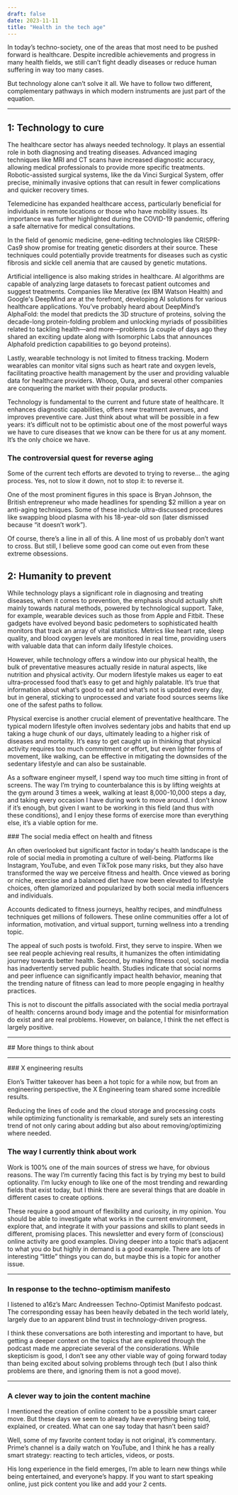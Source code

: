 ```yaml
---
draft: false
date: 2023-11-11
title: "Health in the tech age"
---
```


In today’s techno-society, one of the areas that most need to be pushed forward is healthcare. Despite incredible achievements and progress in many health fields, we still can’t fight deadly diseases or reduce human suffering in way too many cases.

But technology alone can’t solve it all. We have to follow two different, complementary pathways in which modern instruments are just part of the equation.

---

## 1: Technology to cure

The healthcare sector has always needed technology. It plays an essential role in both diagnosing and treating diseases. Advanced imaging techniques like MRI and CT scans have increased diagnostic accuracy, allowing medical professionals to provide more specific treatments. Robotic-assisted surgical systems, like the da Vinci Surgical System, offer precise, minimally invasive options that can result in fewer complications and quicker recovery times.

Telemedicine has expanded healthcare access, particularly beneficial for individuals in remote locations or those who have mobility issues. Its importance was further highlighted during the COVID-19 pandemic, offering a safe alternative for medical consultations.

In the field of genomic medicine, gene-editing technologies like CRISPR-Cas9 show promise for treating genetic disorders at their source. These techniques could potentially provide treatments for diseases such as cystic fibrosis and sickle cell anemia that are caused by genetic mutations.

Artificial intelligence is also making strides in healthcare. AI algorithms are capable of analyzing large datasets to forecast patient outcomes and suggest treatments. Companies like Merative (ex IBM Watson Health) and Google's DeepMind are at the forefront, developing AI solutions for various healthcare applications. You’ve probably heard about DeepMind’s AlphaFold: the model that predicts the 3D structure of proteins, solving the decade-long protein-folding problem and unlocking myriads of possibilities related to tackling health—and more—problems (a couple of days ago they shared an exciting update along with Isomorphic Labs that announces Alphafold prediction capabilities to go beyond proteins).


Lastly, wearable technology is not limited to fitness tracking. Modern wearables can monitor vital signs such as heart rate and oxygen levels, facilitating proactive health management by the user and providing valuable data for healthcare providers. Whoop, Oura, and several other companies are conquering the market with their popular products.

Technology is fundamental to the current and future state of healthcare. It enhances diagnostic capabilities, offers new treatment avenues, and improves preventive care. Just think about what will be possible in a few years: it’s difficult not to be optimistic about one of the most powerful ways we have to cure diseases that we know can be there for us at any moment. It’s the only choice we have.

### The controversial quest for reverse aging

Some of the current tech efforts are devoted to trying to reverse… the aging process. Yes, not to slow it down, not to stop it: to reverse it.

One of the most prominent figures in this space is Bryan Johnson, the British entrepreneur who made headlines for spending $2 million a year on anti-aging techniques. Some of these include ultra-discussed procedures like swapping blood plasma with his 18-year-old son (later dismissed because “it doesn’t work”).

Of course, there’s a line in all of this. A line most of us probably don’t want to cross. But still, I believe some good can come out even from these extreme obsessions.

## 2: Humanity to prevent

While technology plays a significant role in diagnosing and treating diseases, when it comes to prevention, the emphasis should actually shift mainly towards natural methods, powered by technological support. Take, for example, wearable devices such as those from Apple and Fitbit. These gadgets have evolved beyond basic pedometers to sophisticated health monitors that track an array of vital statistics. Metrics like heart rate, sleep quality, and blood oxygen levels are monitored in real time, providing users with valuable data that can inform daily lifestyle choices.

However, while technology offers a window into our physical health, the bulk of preventative measures actually reside in natural aspects, like nutrition and physical activity. Our modern lifestyle makes us eager to eat ultra-processed food that’s easy to get and highly palatable. It’s true that information about what’s good to eat and what’s not is updated every day, but in general, sticking to unprocessed and variate food sources seems like one of the safest paths to follow.

Physical exercise is another crucial element of preventative healthcare. The typical modern lifestyle often involves sedentary jobs and habits that end up taking a huge chunk of our days, ultimately leading to a higher risk of diseases and mortality. It’s easy to get caught up in thinking that physical activity requires too much commitment or effort, but even lighter forms of movement, like walking, can be effective in mitigating the downsides of the sedentary lifestyle and can also be sustainable.

As a software engineer myself, I spend way too much time sitting in front of screens. The way I’m trying to counterbalance this is by lifting weights at the gym around 3 times a week, walking at least 8,000-10,000 steps a day, and taking every occasion I have during work to move around. I don’t know if it’s enough, but given I want to be working in this field (and thus with these conditions), and I enjoy these forms of exercise more than everything else, it’s a viable option for me.

### The social media effect on health and fitness

An often overlooked but significant factor in today's health landscape is the role of social media in promoting a culture of well-being. Platforms like Instagram, YouTube, and even TikTok pose many risks, but they also have transformed the way we perceive fitness and health. Once viewed as boring or niche, exercise and a balanced diet have now been elevated to lifestyle choices, often glamorized and popularized by both social media influencers and individuals.

Accounts dedicated to fitness journeys, healthy recipes, and mindfulness techniques get millions of followers. These online communities offer a lot of information, motivation, and virtual support, turning wellness into a trending topic.

The appeal of such posts is twofold. First, they serve to inspire. When we see real people achieving real results, it humanizes the often intimidating journey towards better health. Second, by making fitness cool, social media has inadvertently served public health. Studies indicate that social norms and peer influence can significantly impact health behavior, meaning that the trending nature of fitness can lead to more people engaging in healthy practices.

This is not to discount the pitfalls associated with the social media portrayal of health: concerns around body image and the potential for misinformation do exist and are real problems. However, on balance, I think the net effect is largely positive.

---

## More things to think about

---

### X engineering results

Elon’s Twitter takeover has been a hot topic for a while now, but from an engineering perspective, the X Engineering team shared some incredible results.

Reducing the lines of code and the cloud storage and processing costs while optimizing functionality is remarkable, and surely sets an interesting trend of not only caring about adding but also about removing/optimizing where needed.

### The way I currently think about work

Work is 100% one of the main sources of stress we have, for obvious reasons. The way I’m currently facing this fact is by trying my best to build optionality. I’m lucky enough to like one of the most trending and rewarding fields that exist today, but I think there are several things that are doable in different cases to create options.

These require a good amount of flexibility and curiosity, in my opinion. You should be able to investigate what works in the current environment, explore that, and integrate it with your passions and skills to plant seeds in different, promising places. This newsletter and every form of (conscious) online activity are good examples. Diving deeper into a topic that’s adjacent to what you do but highly in demand is a good example. There are lots of interesting “little” things you can do, but maybe this is a topic for another issue.

---

### In response to the techno-optimism manifesto

I listened to a16z’s Marc Andreessen Techno-Optimist Manifesto podcast. The corresponding essay has been heavily debated in the tech world lately, largely due to an apparent blind trust in technology-driven progress.

I think these conversations are both interesting and important to have, but getting a deeper context on the topics that are explored through the podcast made me appreciate several of the considerations. While skepticism is good, I don’t see any other viable way of going forward today than being excited about solving problems through tech (but I also think problems are there, and ignoring them is not a good move).

---

### A clever way to join the content machine

I mentioned the creation of online content to be a possible smart career move. But these days we seem to already have everything being told, explained, or created. What can one say today that hasn’t been said?

Well, some of my favorite content today is not original, it’s commentary. Prime’s channel is a daily watch on YouTube, and I think he has a really smart strategy: reacting to tech articles, videos, or posts.

His long experience in the field emerges, I’m able to learn new things while being entertained, and everyone’s happy. If you want to start speaking online, just pick content you like and add your 2 cents.
